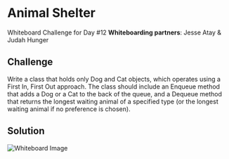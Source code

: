 # Animal Shelter
Whiteboard Challenge for Day #12
**Whiteboarding partners**: Jesse Atay & Judah Hunger

## Challenge
Write a class that holds only Dog and Cat objects, which operates using a First In, First Out approach. The class should include an Enqueue method that adds a Dog or a Cat to the back of the queue, and a Dequeue method that returns the longest waiting animal of a specified type (or the longest waiting animal if no preference is chosen).

## Solution
![Whiteboard Image](https://raw.githubusercontent.com/btaylor93/Data-Structures-and-Algorithms/master/assets/FIFOAnimalShelterWhiteboard.jpg)
